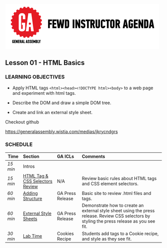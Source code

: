 ![GeneralAssemb.ly](../../img/icons/instr_agenda.png)


## Lesson 01 - HTML Basics

### LEARNING OBJECTIVES

*	Apply HTML tags ```<html><head><!DOCTYPE html><body>``` to a web page and experiment with html tags.

*	Describe the DOM and draw a simple DOM tree.

*	Create and link an external style sheet.


Checkout github

https://generalassembly.wistia.com/medias/jkrycndgrs

### SCHEDULE


| Time        | Section| GA ICLs| Comments |
| ------------- |:-------------|:-------------------|:----------------|
| _15 min_ | Intros |
| _15 min_ | [HTML Tag & CSS Selectors Review](#html-tags--css-selectors-review) | N/A | Review basic rules about HTML tags and CSS element selectors. |
| _60 min_ | [Adding Structure](#adding-structure) | GA Press Release | Basic site to review .html files and tags.|
| _60 min_ | [External Style Sheets](#external-style-sheets) |GA Press Release| Demonstrate how to create an external style sheet using the press release. Review CSS selectors by styling the press release as you see fit.|
| _30 min_ | [Lab Time](#lab-time) | Cookies Recipe | Students add tags to a Cookie recipe, and style as they see fit.|


